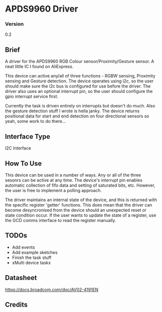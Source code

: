 # APDS9960 Driver

### Version
0.2

## Brief

A driver for the APDS9960 RGB Colour sensor/Proximity/Gesture sensor. A neat little IC I found on AliExpress.

This device can active any/all of three functions - RGBW sensing, Proximity sensing and Gesture detection. The device operates using i2c, so the user should make sure the i2c bus is configured for use before the driver. The driver also uses an optional interrupt pin, so the user should configure the gpio interrupt service first. 


Currently the task is driven entirely on interrupts but doesn't do much.
Also the gesture detection stuff I wrote is hella janky. The device returns positional data for start and end detection on four directional sensors so yeah, some work to do there...

## Interface Type

I2C Interface

## How To Use

This device can be used in a number of ways. Any or all of the three sesonrs can be active at any time. The device's interrupt pin enables automatic collection of fifo data and setting of saturated bits, etc. However, the user is free to implement a polling approach. 

The driver maintains an internal state of the device, and this is returned with the specific register 'getter' functions. This does mean that the driver can become desyncronised from the device should an unexpected reset or state condition occur. If the user wants to update the state of a register, use the GCD comms interface to read the register manually.

## TODOs 

- Add events
- Add example sketches
- Finish the task stuff
-  xMulti device taskx 


## Datasheet

https://docs.broadcom.com/doc/AV02-4191EN

## Credits

